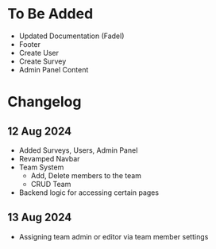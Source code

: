 # To Be Added
- Updated Documentation (Fadel)
- Footer
- Create User
- Create Survey
- Admin Panel Content
# Changelog
## 12 Aug 2024
- Added Surveys, Users, Admin Panel
- Revamped Navbar
- Team System
    -  Add, Delete members to the team
    -  CRUD Team
- Backend logic for accessing certain pages

## 13 Aug 2024
- Assigning team admin or editor via team member settings
